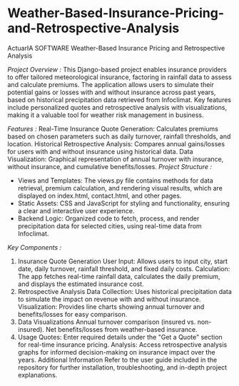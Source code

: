 # Weather-Based-Insurance-Pricing-and-Retrospective-Analysis
ActuarIA SOFTWARE Weather-Based Insurance Pricing and Retrospective Analysis

*Project Overview :*
This Django-based project enables insurance providers to offer tailored meteorological insurance, factoring in rainfall data to assess and calculate premiums. The application allows users to simulate their potential gains or losses with and without insurance across past years, based on historical precipitation data retrieved from Infoclimat. Key features include personalized quotes and retrospective analysis with visualizations, making it a valuable tool for weather risk management in business.

*Features :*
Real-Time Insurance Quote Generation: Calculates premiums based on chosen parameters such as daily turnover, rainfall thresholds, and location.
Historical Retrospective Analysis: Compares annual gains/losses for users with and without insurance using historical data.
Data Visualization: Graphical representation of annual turnover with insurance, without insurance, and cumulative benefits/losses.
*Project Structure :*
- Views and Templates: The views.py file contains methods for data retrieval, premium calculation, and rendering visual results, which are displayed on index.html, contact.html, and other pages.
- Static Assets: CSS and JavaScript for styling and functionality, ensuring a clear and interactive user experience.
- Backend Logic: Organized code to fetch, process, and render precipitation data for selected cities, using real-time data from Infoclimat.

*Key Components :*
  1. Insurance Quote Generation
User Input: Allows users to input city, start date, daily turnover, rainfall threshold, and fixed daily costs.
Calculation: The app fetches real-time rainfall data, calculates the daily premium, and displays the estimated insurance cost.
  2. Retrospective Analysis
Data Collection: Uses historical precipitation data to simulate the impact on revenue with and without insurance.
Visualization: Provides line charts showing annual turnover and benefits/losses for easy comparison.
  3. Data Visualizations
Annual turnover comparison (insured vs. non-insured).
Net benefits/losses from weather-based insurance.
  4. Usage
Quotes: Enter required details under the "Get a Quote" section for real-time insurance pricing.
Analysis: Access retrospective analysis graphs for informed decision-making on insurance impact over the years.
Additional Information
Refer to the user guide included in the repository for further installation, troubleshooting, and in-depth project explanations.

